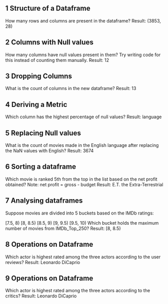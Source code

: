 ## 1 Structure of a Dataframe
How many rows and columns are present in the dataframe? 
Result: (3853, 28)

## 2 Columns with Null values
How many columns have null values present in them? Try writing code for this instead of counting them manually.
Result: 12

## 3 Dropping Columns
What is the count of columns in the new dataframe?
Result: 13

## 4 Deriving a Metric
Which column has the highest percentage of null values?
Result: language

## 5 Replacing Null values
What is the count of movies made in the English language after replacing the NaN values with English?
Result: 3674

## 6 Sorting a dataframe
Which movie is ranked 5th from the top in the list based on the net profit obtained?
Note: net profit = gross - budget
Result: E.T. the Extra-Terrestrial

## 7 Analysing dataframes
Suppose movies are divided into 5 buckets based on the IMDb ratings:

[7.5, 8)
[8, 8.5)
[8.5, 9)
[9, 9.5)
[9.5, 10)
Which bucket holds the maximum number of movies from IMDb_Top_250?
Result: [8, 8.5)

## 8 Operations on Dataframe
Which actor is highest rated among the three actors according to the user reviews?
Result: Leonardo DiCaprio

## 9 Operations on Dataframe
Which actor is highest rated among the three actors according to the critics?
Result: Leonardo DiCaprio
